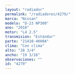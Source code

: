```yaml
---
layout: "radiador"
permalink: "/radiadores/4279/"
marca: "Nissan"
modelo: "D-23 NP300"
ano: "2018"
motor: "L4 2.5"
transmision: "Estándar"
parte: "21410-4KH0A"
clima: "Con clima"
alto: "28 3/4"
ancho: "19 3/16"
observaciones: ""
id: "4279"
---
```


